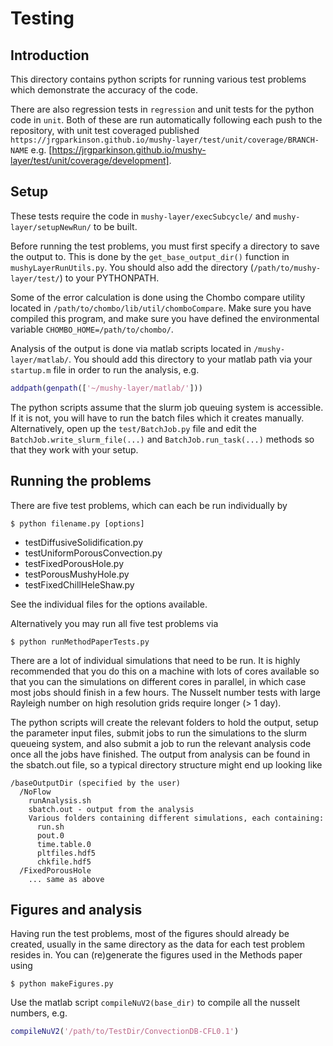 # Testing

## Introduction
This directory contains python scripts for running various test problems which demonstrate the accuracy of the code.

There are also regression tests in `regression` and unit tests for the python code in `unit`. Both of these are run automatically following each push to the repository, with unit test coveraged published `https://jrgparkinson.github.io/mushy-layer/test/unit/coverage/BRANCH-NAME` e.g. [https://jrgparkinson.github.io/mushy-layer/test/unit/coverage/development].

## Setup
These tests require the code in `mushy-layer/execSubcycle/` and `mushy-layer/setupNewRun/` to be built.

Before running the test problems, you must first specify a directory to save the output to. This is done by the `get_base_output_dir()` function in `mushyLayerRunUtils.py`. 
You should also add the directory (`/path/to/mushy-layer/test/`) to your PYTHONPATH.

Some of the error calculation is done using the Chombo compare utility located in `/path/to/chombo/lib/util/chomboCompare`. Make sure you have compiled this program, and make sure you have defined the environmental variable `CHOMBO_HOME=/path/to/chombo/`.

Analysis of the output is done via matlab scripts located in `/mushy-layer/matlab/`. You should add this directory to your matlab path via your `startup.m` file in order to run the analysis, e.g.
```matlab
addpath(genpath(['~/mushy-layer/matlab/']))
```

The python scripts assume that the slurm job queuing system is accessible. If it is not, you will have to run the batch files which it creates manually. Alternatively, open up the `test/BatchJob.py` file and edit the `BatchJob.write_slurm_file(...)` and `BatchJob.run_task(...)` methods so that they work with your setup.

## Running the problems
There are five test problems, which can each be run individually by 
```console
$ python filename.py [options]
```

*   testDiffusiveSolidification.py
*   testUniformPorousConvection.py
*   testFixedPorousHole.py
*   testPorousMushyHole.py
*   testFixedChillHeleShaw.py

See the individual files for the options available.

Alternatively you may run all five test problems via 

```console
$ python runMethodPaperTests.py
```

There are a lot of individual simulations that need to be run. It is highly recommended that you do this on a machine with lots of cores available so that you can the simulations on different cores in parallel, in which case most jobs should finish in a few hours. The Nusselt number tests with large Rayleigh number on high resolution grids require longer (> 1 day).

The python scripts will create the relevant folders to hold the output, setup the parameter input files, submit jobs to run the simulations to the slurm queueing system, and also submit a job to run the relevant analysis code once all the jobs have finished. The output from analysis can be found in the sbatch.out file, so a typical directory structure might end up looking like

```text
/baseOutputDir (specified by the user)
  /NoFlow
    runAnalysis.sh
    sbatch.out - output from the analysis
    Various folders containing different simulations, each containing:
      run.sh
      pout.0
      time.table.0
      pltfiles.hdf5
      chkfile.hdf5
  /FixedPorousHole
    ... same as above
```
 
## Figures and analysis
Having run the test problems, most of the figures should already be created, usually in the same directory as the data for each test problem resides in. You can (re)generate the figures used in the Methods paper using
```console
$ python makeFigures.py
```
Use the matlab script `compileNuV2(base_dir)` to compile all the nusselt numbers, e.g.
```matlab
compileNuV2('/path/to/TestDir/ConvectionDB-CFL0.1')
```
